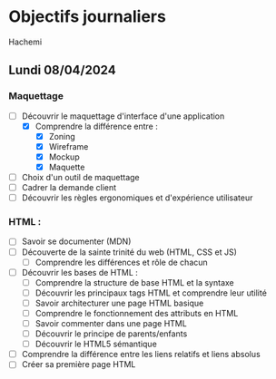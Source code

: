 # Objectifs journaliers

Hachemi

## Lundi 08/04/2024

### Maquettage

- [ ] Découvrir le maquettage d'interface d'une application
  - [x] Comprendre la différence entre :
    - [x] Zoning <!--- le faire de definire grossierement les emplacement des element -->
    - [x] Wireframe <!--- la creation de la structure sans avoir des designe dedans mais en ajoutant les texte -->
    - [x] Mockup <!--- le design est la mais on a pas encore le fonctionement de different bouton/lien -->
    - [x] Maquette <!--- le site est maquetter avec le design/les info/les lien -->
- [ ] Choix d'un outil de maquettage
- [ ] Cadrer la demande client
- [ ] Découvrir les règles ergonomiques et d'expérience utilisateur

### HTML :

- [ ] Savoir se documenter (MDN)
- [ ] Découverte de la sainte trinité du web (HTML, CSS et JS)
  - [ ] Comprendre les différences et rôle de chacun
- [ ] Découvrir les bases de HTML :
  - [ ] Comprendre la structure de base HTML et la syntaxe
  - [ ] Découvrir les principaux tags HTML et comprendre leur utilité
  - [ ] Savoir architecturer une page HTML basique
  - [ ] Comprendre le fonctionnement des attributs en HTML
  - [ ] Savoir commenter dans une page HTML
  - [ ] Découvrir le principe de parents/enfants
  - [ ] Découvrir le HTML5 sémantique
- [ ] Comprendre la différence entre les liens relatifs et liens absolus
- [ ] Créer sa première page HTML
